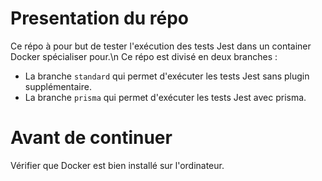 # Presentation du répo
Ce répo à pour but de tester l'exécution des tests Jest dans un container Docker spécialiser pour.\n
Ce répo est divisé en deux branches :
- La branche `standard` qui permet d'exécuter les tests Jest sans plugin supplémentaire.
- La branche `prisma` qui permet d'exécuter les tests Jest avec prisma.

# Avant de continuer
Vérifier que Docker est bien installé sur l'ordinateur.
